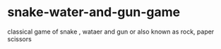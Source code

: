 # snake-water-and-gun-game
classical game of snake , wataer and gun or also known as rock, paper scissors 
